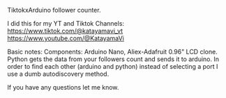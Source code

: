 TiktokxArduino follower counter. 

I did this for my YT and Tiktok Channels: 
https://www.tiktok.com/@katayamavi_vt
https://www.youtube.com/@KatayamaVi

Basic notes: 
Components: Arduino Nano, Aliex-Adafruit 0.96" LCD clone. 
Python gets the data from your followers count and sends it to arduino. 
In order to find each other (arduino and python) instead of selecting a port I use a dumb autodiscovery method.

If you have any questions let me know. 
